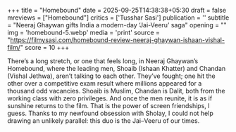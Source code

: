 +++
title = "Homebound"
date = 2025-09-25T14:38:38+05:30
draft = false
mreviews = ["Homebound"]
critics = ['Tusshar Sasi']
publication = ''
subtitle = "Neeraj Ghaywan gifts India a modern-day ‘Jai-Veeru’ saga"
opening = ""
img = 'homebound-5.webp'
media = 'print'
source = "https://filmysasi.com/homebound-review-neeraj-ghaywan-ishaan-vishal-film/"
score = 10
+++

There’s a long stretch, or one that feels long, in Neeraj Ghaywan’s Homebound, where the leading men, Shoaib (Ishaan Khatter) and Chandan (Vishal Jethwa), aren’t talking to each other. They’ve fought; one hit the other over a competitive exam result where millions appeared for a thousand odd vacancies. Shoaib is Muslim, Chandan is Dalit, both from the working class with zero privileges. And once the men reunite, it is as if sunshine returns to the film. That is the power of screen friendships, I guess. Thanks to my newfound obsession with Sholay, I could not help drawing an unlikely parallel: this duo is the Jai–Veeru of our times.
